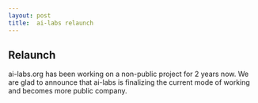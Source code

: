 ```yaml
---
layout: post
title:  ai-labs relaunch
---
```


## Relaunch
ai-labs.org has been working on a non-public project for 2 years now. We are glad to announce that ai-labs
is finalizing the current mode of working and becomes more public company.

